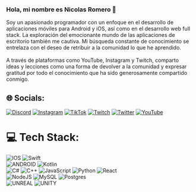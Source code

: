 ### Hola, mi nombre es Nicolas Romero 👋

Soy un apasionado programador con un enfoque en el desarrollo de aplicaciones móviles para Android y iOS, así como en el desarrollo web full stack. La exploración del emocionante mundo de las aplicaciones de escritorio también me cautiva. Mi búsqueda constante de conocimiento se entrelaza con el deseo de retribuir a la comunidad lo que he aprendido.<br><br>A través de plataformas como YouTube, Instagram y Twitch, comparto ideas y lecciones como una forma de devolver a la comunidad y expresar gratitud por todo el conocimiento que ha sido generosamente compartido conmigo.


## 🌐 Socials:
[![Discord](https://img.shields.io/badge/Discord-%237289DA.svg?logo=discord&logoColor=white)](https://discord.gg/kestnURkuA) [![Instagram](https://img.shields.io/badge/Instagram-%23E4405F.svg?logo=Instagram&logoColor=white)](https://instagram.com/Kureikode) [![TikTok](https://img.shields.io/badge/TikTok-%23000000.svg?logo=TikTok&logoColor=white)](https://tiktok.com/@Kureikode) [![Twitch](https://img.shields.io/badge/Twitch-%239146FF.svg?logo=Twitch&logoColor=white)](https://twitch.tv/Kureikode) [![Twitter](https://img.shields.io/badge/Twitter-%231DA1F2.svg?logo=Twitter&logoColor=white)](https://twitter.com/Kureikode) [![YouTube](https://img.shields.io/badge/YouTube-%23FF0000.svg?logo=YouTube&logoColor=white)](https://youtube.com/@Kureikode) 

# 💻 Tech Stack:
![IOS](https://img.shields.io/badge/IOS-%2320232a.svg?style=for-the-badge&logo=apple&logoColor=white) ![Swift](https://img.shields.io/badge/swift-F54A2A?style=for-the-badge&logo=swift&logoColor=white) <br>![ANDROID](https://img.shields.io/badge/android-%2320232a.svg?style=for-the-badge&logo=android&logoColor=%a4c639) ![Kotlin](https://img.shields.io/badge/kotlin-%230095D5.svg?style=for-the-badge&logo=kotlin&logoColor=white) 
<br>
![C#](https://img.shields.io/badge/c%23-%23239120.svg?style=for-the-badge&logo=c-sharp&logoColor=white) ![C++](https://img.shields.io/badge/c++-%2300599C.svg?style=for-the-badge&logo=c%2B%2B&logoColor=white) ![JavaScript](https://img.shields.io/badge/javascript-%23323330.svg?style=for-the-badge&logo=javascript&logoColor=%23F7DF1E) ![Python](https://img.shields.io/badge/python-3670A0?style=for-the-badge&logo=python&logoColor=ffdd54) ![React](https://img.shields.io/badge/react-%2320232a.svg?style=for-the-badge&logo=react&logoColor=%2361DAFB) 
<br>
![NodeJS](https://img.shields.io/badge/node.js-6DA55F?style=for-the-badge&logo=node.js&logoColor=white) ![MySQL](https://img.shields.io/badge/mysql-%2300f.svg?style=for-the-badge&logo=mysql&logoColor=white) ![Postgres](https://img.shields.io/badge/postgres-%23316192.svg?style=for-the-badge&logo=postgresql&logoColor=white) 
<br>
![UNREAL](https://img.shields.io/badge/unreal-%2320232a.svg?style=for-the-badge&logo=unreal-engine&logoColor=white) ![UNITY](https://img.shields.io/badge/Unity-%2320232a.svg?style=for-the-badge&logo=unity&logoColor=white) 
